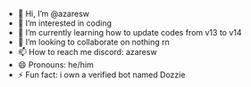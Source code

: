 - 👋 Hi, I’m @azaresw
- 👀 I’m interested in coding
- 🌱 I’m currently learning how to update codes from v13 to v14
- 💞️ I’m looking to collaborate on nothing rn
- 📫 How to reach me discord: azaresw
- 😄 Pronouns: he/him
- ⚡ Fun fact: i own a verified bot named Dozzie

<!---
azaresw/azaresw is a ✨ special ✨ repository because its `README.md` (this file) appears on your GitHub profile.
You can click the Preview link to take a look at your changes.
--->
